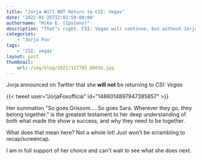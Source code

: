 ```yaml
---
title: "Jorja Will NOT Return to CSI: Vegas"
date: '2022-01-25T12:02:59-08:00'
authorname: "Mika E. (Ipstenu)"
description: "That's right. CSI: Vegas will continue, but without Jorja."
categories:
    - 'Jorja Fox'
tags:
    - 'CSI: vegas'
layout: post
thumbnail:
    url: /img/blog/2022/117785_0801b.jpg
---
```


Jorja announced on Twitter that she **will not** be returning to _CSI: Vegas_

{{< tweet user="JorjaFoxofficia" id="1486014897947385857" >}}

Her summation "So goes Grissom…..So goes Sara. Wherever they go, they belong together." is the greatest testament to her deep understanding of both what made the show a success, and why they need to be together.

What does that mean here? Not a whole lot! Just won't be scrambling to recap/screencap.

I am in full support of her choice and can't wait to see what she does next.
